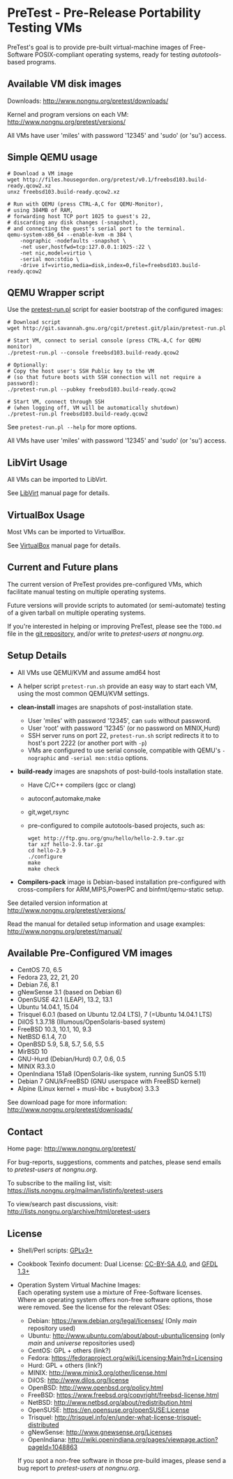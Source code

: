 # PreTest - Pre-Release Portability Testing VMs

PreTest's goal is to provide pre-built virtual-machine images of Free-Software
POSIX-compliant operating systems, ready for testing *autotools*-based programs.

## Available VM disk images

Downloads: <http://www.nongnu.org/pretest/downloads/>

Kernel and program versions on each VM: <http://www.nongnu.org/pretest/versions/>

All VMs have user 'miles' with password '12345' and 'sudo' (or 'su') access.

## Simple QEMU usage

    # Download a VM image
    wget http://files.housegordon.org/pretest/v0.1/freebsd103.build-ready.qcow2.xz
    unxz freebsd103.build-ready.qcow2.xz

    # Run with QEMU (press CTRL-A,C for QEMU-Monitor),
    # using 384MB of RAM,
    # forwarding host TCP port 1025 to guest's 22,
    # discarding any disk changes (-snapshot),
    # and connecting the guest's serial port to the terminal.
    qemu-system-x86_64 --enable-kvm -m 384 \
        -nographic -nodefaults -snapshot \
        -net user,hostfwd=tcp:127.0.0.1:1025-:22 \
        -net nic,model=virtio \
        -serial mon:stdio \
        -drive if=virtio,media=disk,index=0,file=freebsd103.build-ready.qcow2

## QEMU Wrapper script

Use the [pretest-run.pl](http://git.savannah.gnu.org/cgit/pretest.git/tree/pretest-run.pl)
script for easier bootstrap of the configured images:

    # Download script
    wget http://git.savannah.gnu.org/cgit/pretest.git/plain/pretest-run.pl

    # Start VM, connect to serial console (press CTRL-A,C for QEMU monitor)
    ./pretest-run.pl --console freebsd103.build-ready.qcow2

    # Optionally:
    # Copy the host user's SSH Public key to the VM
    # (so that future boots with SSH connection will not require a password):
    ./pretest-run.pl --pubkey freebsd103.build-ready.qcow2

    # Start VM, connect through SSH
    # (when logging off, VM will be automatically shutdown)
    ./pretest-run.pl freebsd103.build-ready.qcow2


See `pretest-run.pl --help` for more options.

All VMs have user 'miles' with password '12345' and 'sudo' (or 'su') access.

## LibVirt Usage

All VMs can be imported to LibVirt.

See [LibVirt](http://www.nongnu.org/pretest/manual/#LibVirt-usage) manual page
for details.

## VirtualBox Usage

Most VMs can be imported to VirtualBox.

See [VirtualBox](http://www.nongnu.org/pretest/manual/#VirtualBox-usage)
manual page for details.

## Current and Future plans

The current version of PreTest provides pre-configured VMs, which facilitate
manual testing on multiple operating systems.

Future versions will provide scripts to automated (or semi-automate) testing
of a given tarball on multiple operating systems.

If you're interested in helping or improving PreTest, please see the `TODO.md`
file in the [git repository](http://git.savannah.gnu.org/cgit/pretest.git),
and/or write to *pretest-users at nongnu.org*.

## Setup Details

* All VMs use QEMU/KVM and assume amd64 host

* A helper script `pretest-run.sh` provide an easy way to start each VM,
  using the most common QEMU/KVM settings.

* **clean-install** images are snapshots of post-installation state.
    * User 'miles' with password '12345', can `sudo` without password.
    * User 'root' with password '12345' (or no password on MINIX,Hurd)
    * SSH server runs on port 22, `pretest-run.sh` script redirects it to
      to host's port 2222 (or another port with `-p`)
    * VMs are configured to use serial console, compatible with QEMU's
      `-nographic` and `-serial mon:stdio` options.

* **build-ready** images are snapshots of post-build-tools installation state.
    * Have C/C++ compilers (gcc or clang)
    * autoconf,automake,make
    * git,wget,rsync
    * pre-configured to compile autotools-based projects, such as:

        ```
        wget http://ftp.gnu.org/gnu/hello/hello-2.9.tar.gz
        tar xzf hello-2.9.tar.gz
        cd hello-2.9
        ./configure
        make
        make check
        ```

* **Compilers-pack** image is Debian-based installation pre-configured with
  cross-compilers for ARM,MIPS,PowerPC and binfmt/qemu-static setup.

See detailed version information at <http://www.nongnu.org/pretest/versions/>

Read the manual for detailed setup information and usage examples:
<http://www.nongnu.org/pretest/manual/>

## Available Pre-Configured VM images

* CentOS 7.0, 6.5
* Fedora 23, 22, 21, 20
* Debian 7.6, 8.1
* gNewSense 3.1 (based on Debian 6)
* OpenSUSE 42.1 (LEAP), 13.2, 13.1
* Ubuntu 14.04.1, 15.04
* Trisquel 6.0.1 (based on Ubuntu 12.04 LTS), 7 (=Ubuntu 14.04.1 LTS)
* DilOS 1.3.7.18 (Illumous/OpenSolaris-based system)
* FreeBSD 10.3, 10.1, 10, 9.3
* NetBSD 6.1.4, 7.0
* OpenBSD 5.9, 5.8, 5.7, 5.6, 5.5
* MirBSD 10
* GNU-Hurd (Debian/Hurd) 0.7, 0.6, 0.5
* MINIX R3.3.0
* OpenIndiana 151a8 (OpenSolaris-like system, running SunOS 5.11)
* Debian 7 GNU/kFreeBSD (GNU userspace with FreeBSD kernel)
* Alpine (Linux kernel + musl-libc + busybox) 3.3.3

See download page for more information: <http://www.nongnu.org/pretest/downloads/>

## Contact

Home page: <http://www.nongnu.org/pretest/>

For bug-reports, suggestions, comments and patches, please send emails to
*pretest-users at nongnu.org*.

To subscribe to the mailing list, visit:
<https://lists.nongnu.org/mailman/listinfo/pretest-users>

To view/search past discussions, visit:
<http://lists.nongnu.org/archive/html/pretest-users>

## License

* Shell/Perl scripts: [GPLv3+](http://www.gnu.org/licenses/gpl.html)
* Cookbook Texinfo document: Dual License:
  [CC-BY-SA 4.0](http://creativecommons.org/licenses/by-sa/4.0/), and
  [GFDL 1.3+](http://www.gnu.org/copyleft/fdl.html)
* Operation System Virtual Machine Images:  
    Each operating system use a mixture of Free-Software licenses.  
    Where an operating system offers non-free software options,
    those were removed. See the license for the relevant OSes:

    * Debian: <https://www.debian.org/legal/licenses/> (Only *main* repository used)
    * Ubuntu: <http://www.ubuntu.com/about/about-ubuntu/licensing> (only *main* and *universe* repositories used)
    * CentOS: GPL + others (link?)
    * Fedora: <https://fedoraproject.org/wiki/Licensing:Main?rd=Licensing>
    * Hurd: GPL + others (link?)
    * MINIX: <http://www.minix3.org/other/license.html>
    * DilOS: <http://www.dilos.org/license>
    * OpenBSD: <http://www.openbsd.org/policy.html>
    * FreeBSD: <https://www.freebsd.org/copyright/freebsd-license.html>
    * NetBSD: <http://www.netbsd.org/about/redistribution.html>
    * OpenSUSE: <https://en.opensuse.org/openSUSE:License>
    * Trisquel: <http://trisquel.info/en/under-what-license-trisquel-distributed>
    * gNewSense: <http://www.gnewsense.org/Licenses>
    * OpenIndiana: <http://wiki.openindiana.org/pages/viewpage.action?pageId=1048863>

    If you spot a non-free software in those pre-build images, please send
    a bug report to *pretest-users at nongnu.org*.
